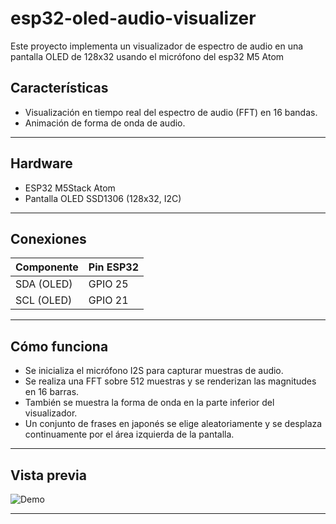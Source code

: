 
# esp32-oled-audio-visualizer

Este proyecto implementa un visualizador de espectro de audio en una pantalla OLED de 128x32 usando el micrófono del esp32 M5 Atom

## Características

* Visualización en tiempo real del espectro de audio (FFT) en 16 bandas.
* Animación de forma de onda de audio.

---

## Hardware

* ESP32  M5Stack Atom
* Pantalla OLED SSD1306 (128x32, I2C)

---

## Conexiones

| Componente | Pin ESP32 |
| ---------- | --------- |
| SDA (OLED) | GPIO 25   |
| SCL (OLED) | GPIO 21   |

---



## Cómo funciona

* Se inicializa el micrófono I2S para capturar muestras de audio.
* Se realiza una FFT sobre 512 muestras y se renderizan las magnitudes en 16 barras.
* También se muestra la forma de onda en la parte inferior del visualizador.
* Un conjunto de frases en japonés se elige aleatoriamente y se desplaza continuamente por el área izquierda de la pantalla.

---

## Vista previa

![Demo](./video.gif)

---
